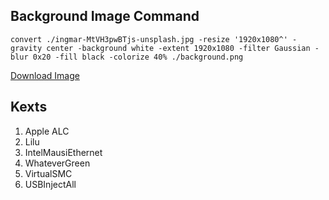 ## Background Image Command
```
convert ./ingmar-MtVH3pwBTjs-unsplash.jpg -resize '1920x1080^' -gravity center -background white -extent 1920x1080 -filter Gaussian -blur 0x20 -fill black -colorize 40% ./background.png
```
[Download Image](https://unsplash.com/photos/MtVH3pwBTjs)

## Kexts
1. Apple ALC
2. Lilu
3. IntelMausiEthernet
4. WhateverGreen
5. VirtualSMC
6. USBInjectAll